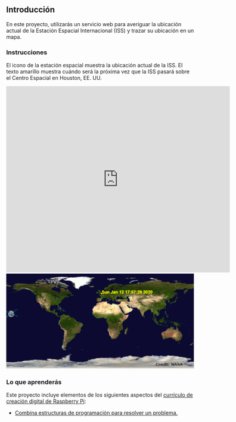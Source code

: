 ## Introducción

En este proyecto, utilizarás un servicio web para averiguar la ubicación actual de la Estación Espacial Internacional (ISS) y trazar su ubicación en un mapa.

### Instrucciones

El icono de la estación espacial muestra la ubicación actual de la ISS. El texto amarillo muestra cuándo será la próxima vez que la ISS pasará sobre el Centro Espacial en Houston, EE. UU.

<div class="trinket">
  <iframe src="https://trinket.io/embed/python/a0ba9cea61?outputOnly=true&start=result" width="600" height="500" frameborder="0" marginwidth="0" marginheight="0" allowfullscreen>
  </iframe>
  <img src="images/iss-final.png">
</div>

### Lo que aprenderás

Este proyecto incluye elementos de los siguientes aspectos del [currículo de creación digital de Raspberry Pi](http://rpf.io/curriculum):

+ [Combina estructuras de programación para resolver un problema.](https://www.raspberrypi.org/curriculum/programming/builder)